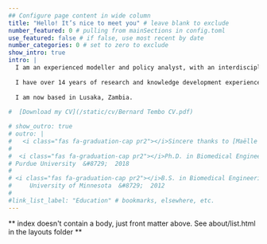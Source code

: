 ```yaml
---
## Configure page content in wide column
title: "Hello! It’s nice to meet you" # leave blank to exclude
number_featured: 0 # pulling from mainSections in config.toml
use_featured: false # if false, use most recent by date
number_categories: 0 # set to zero to exclude
show_intro: true
intro: |
  I am an experienced modeller and policy analyst, with an interdisciplinary background in energy, economics and engineering. I hold a PhD in Energy and Economics from [University College London](https://www.ucl.ac.uk/), an MSc in Sustainable Energy from [University of Cape Town](https://www.uct.ac.za/) and a Bachelor’s Degree in Mechanical Engineering from [University of Zambia](https://www.unza.zm/).
  
  I have over 14 years of research and knowledge development experience in the Africa and European contexts. My work ranges from research, policy advisory and business in the data science, energy, climate change, mining and sustainable development fields, and has worked and consulted with various institutions in the United Kingdom, South Africa, Namibia, USA and Zambia.
  
  I am now based in Lusaka, Zambia.
  
#  [Download my CV](/static/cv/Bernard Tembo CV.pdf)

# show_outro: true
# outro: |
#   <i class="fas fa-graduation-cap pr2"></i>Sincere thanks to [Maëlle Salmon](https://masalmon.eu/) for her help naming this Hugo theme!
#
#  <i class="fas fa-graduation-cap pr2"></i>Ph.D. in Biomedical Engineering  &#8729;
# Purdue University  &#8729;  2018
#
# <i class="fas fa-graduation-cap pr2"></i>B.S. in Biomedical Engineering  &#8729;
#     University of Minnesota  &#8729;  2012
# 
#link_list_label: "Education" # bookmarks, elsewhere, etc.
---
```


\*\* index doesn't contain a body, just front matter above. See about/list.html in the layouts folder \*\*
